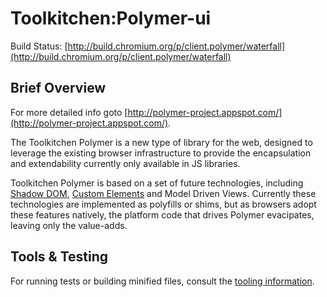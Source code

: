 # Toolkitchen:Polymer-ui

Build Status: [http://build.chromium.org/p/client.polymer/waterfall](http://build.chromium.org/p/client.polymer/waterfall)

## Brief Overview

For more detailed info goto [http://polymer-project.appspot.com/](http://polymer-project.appspot.com/).

The Toolkitchen Polymer is a new type of library for the web, designed to leverage the existing browser infrastructure to provide the encapsulation and extendability currently only available in JS libraries.

Toolkitchen Polymer is based on a set of future technologies, including [Shadow DOM](https://dvcs.w3.org/hg/webcomponents/raw-file/tip/spec/shadow/index.html), [Custom Elements](https://dvcs.w3.org/hg/webcomponents/raw-file/tip/spec/custom/index.html) and Model Driven Views. Currently these technologies are implemented as polyfills or shims, but as browsers adopt these features natively, the platform code that drives Polymer evacipates, leaving only the value-adds.

## Tools & Testing

For running tests or building minified files, consult the [tooling information](http://toolkitchen.github.io/tooling-strategy.html).
